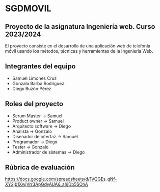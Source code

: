 # SGDMOVIL
## Proyecto de la asignatura Ingeniería web. Curso 2023/2024
El proyecto consiste en el desarrollo de una aplicación web de telefonía móvil usando los métodos, técnicas y herramientas de la Ingeniería Web.

## Integrantes del equipo
- Samuel Limones Cruz
- Gonzalo Barba Rodríguez
- Diego Buzón Pérez

## Roles del proyecto
- Scrum Master -> Samuel
- Product owner -> Samuel
- Arquitecto software -> Diego
- Analista -> Gonzalo
- Diseñador de interfaz -> Samuel
- Programador -> Diego
- Tester -> Gonzalo
- Administrador de sistemas -> Diego

## Rúbrica de evaluación
https://docs.google.com/spreadsheets/d/1VQGEs_qNf-XY2jb1XwjVrr3ApGdyAUA6_ahjDb5SOhA
